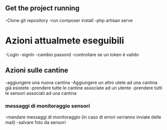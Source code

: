 ## Get the project running 
-Clone git repository
-run composer install
-php artisan serve 


# Azioni attualmete eseguibili
-Login 
-signIn
-cambio passord
-controllare se un token è valido

## Azioni sulle cantine
-aggiungere una nuova cantina
-Aggiungere un altro utete ad una cantina già esistete
-prendere tutte le cantine associate ad un utente
-prendere tutti le sensori associati ad una cantina
### messaggi di monitoraggio sensori
-mandare messaggi di monitoraggio (in caso di errori verranno inviate delle mail)
-salvare foto da sensori
